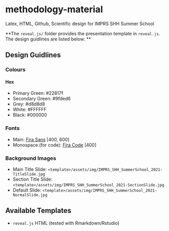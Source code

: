 # methodology-material

Latex, HTML, Github, Scientific design for IMPRS SHH Summer School

**The `reveal.js/` folder provides the presentation template in `reveal.js`. The design guidlines are listed below: ** 

## Design Guidlines

### Colours

#### Hex

- Primary Green: #22817f 
- Secondary Green: #9fded6
- Grey: #d8d8d8
- White: #FFFFFF
- Black: #000000

### Fonts

- Main: [Fira Sans](https://fonts.google.com/specimen/Fira+Sans?query=Fira) [400, 600]
- Monospace (for code):  [Fira Code](https://fonts.google.com/specimen/Fira+Code?query=Fira) [400]

### Background Images

- Main Title Slide: `<template>/assets/img/IMPRS_SHH_SummerSchool_2021-TitleSlide.jpg` 
- Section Title Slide: `<template>/assets/img/IMPRS_SHH_SummerSchool_2021-SectionSlide.jpg`
- Default Slide: `<template>/assets/img/IMPRS_SHH_SummerSchool_2021-NormalSlide.jpg`

## Available Templates

- `reveal.js` HTML (tested with Rmarkdown/Rstudio)

